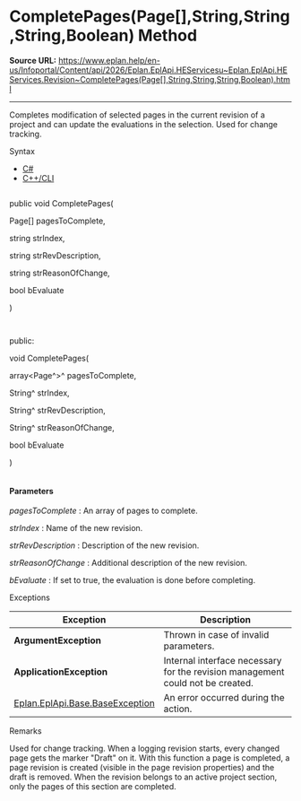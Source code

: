 # CompletePages(Page[],String,String,String,Boolean) Method

**Source URL:** https://www.eplan.help/en-us/Infoportal/Content/api/2026/Eplan.EplApi.HEServicesu~Eplan.EplApi.HEServices.Revision~CompletePages(Page[],String,String,String,Boolean).html

---

Completes modification of selected pages in the current revision of a project and can update the evaluations in the selection. Used for change tracking.

Syntax

- [C#](#i-syntax-CS)
- [C++/CLI](#i-syntax-CPP2005)

```
```
public void CompletePages( 

   Page[] pagesToComplete,

   string strIndex,

   string strRevDescription,

   string strReasonOfChange,

   bool bEvaluate

)
```
```

```
```
public:

void CompletePages( 

   array<Page^>^ pagesToComplete,

   String^ strIndex,

   String^ strRevDescription,

   String^ strReasonOfChange,

   bool bEvaluate

)
```
```

#### Parameters

*pagesToComplete*
:   An array of pages to complete.

*strIndex*
:   Name of the new revision.

*strRevDescription*
:   Description of the new revision.

*strReasonOfChange*
:   Additional description of the new revision.

*bEvaluate*
:   If set to true, the evaluation is done before completing.

Exceptions

| Exception | Description |
| --- | --- |
| **ArgumentException** | Thrown in case of invalid parameters. |
| **ApplicationException** | Internal interface necessary for the revision management could not be created. |
| [Eplan.EplApi.Base.BaseException](Eplan.EplApi.Baseu~Eplan.EplApi.Base.BaseException.html) | An error occurred during the action. |

Remarks

Used for change tracking. When a logging revision starts, every changed page gets the marker "Draft" on it. With this function a page is completed, a page revision is created (visible in the page revision properties) and the draft is removed. When the revision belongs to an active project section, only the pages of this section are completed.
